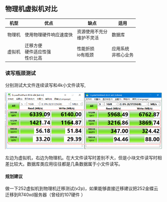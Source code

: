 ## 物理机虚拟机对比



| 机型   | 优点                                     | 缺点                           | 适用                     |
| ------ | ---------------------------------------- | ------------------------------ | ------------------------ |
| 物理机 | 使用物理硬件响应速度快<br />             | 资源使用不充分<br />维护不灵活 | 数据库<br />             |
| 虚拟机 | 迁移方便<br />硬件适应性强<br />性价比高 | 性能折损<br />io有瓶颈         | 应用系统<br />非核心业务 |



### 读写瓶颈测试

分别测试大文件连续读写和4k小文件读写,

![](./imgs/虚拟机与物理机.png)

左边为虚拟机，右边为物理机。在大文件读写时差别不大，但是小块文件读写时相差比较大。数据库类应用往往都是几条数据属于小文件读写。



#### 规划建议

做一下252虚拟机到物理机迁移测试(v2p)，如果能够直接迁移建议把252金蝶云迁移到R740xd服务器（曾经的107硬件 ）





